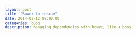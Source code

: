 ```yaml
---
layout: post
title: "Bower to rescue"
date: 2014-02-12 08:00:00
categories: blog
description: Managing dependencies with bower, like a boss
---
```


